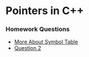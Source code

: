# Pointers in C++

### Homework Questions

- [More About Symbol Table](https://www.geeksforgeeks.org/compiler-design/symbol-table-compiler/)
- [Question 2](https://github.com/ArhanBytes/Rohit-Negi-CPP-DSA-Course/blob/main/Lectures/Lecture_045/Homework/q2.cpp)
